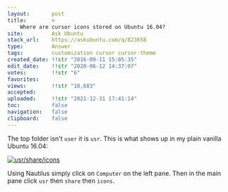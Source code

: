 ```yaml
---
layout:       post
title:        >
    Where are cursor icons stored on Ubuntu 16.04?
site:         Ask Ubuntu
stack_url:    https://askubuntu.com/q/823658
type:         Answer
tags:         customization cursor cursor-theme
created_date: !!str "2016-09-11 15:05:35"
edit_date:    !!str "2020-06-12 14:37:07"
votes:        !!str "6"
favorites:    
views:        !!str "18,683"
accepted:     
uploaded:     !!str "2021-12-31 17:41:14"
toc:          false
navigation:   false
clipboard:    false
---
```


The top folder isn't `user` it is `usr`. This is what shows up in my plain vanilla Ubuntu 16.04:

[![usr/share/icons][1]][1]

Using Nautilus simply click on `Computer` on the left pane. Then in the main pane click `usr` then `share` then `icons`.

  [1]: http://i.stack.imgur.com/AfMcC.png
